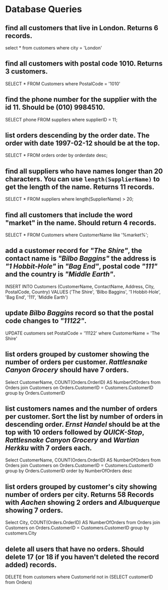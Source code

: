 # Database Queries

## find all customers that live in London. Returns 6 records.

select \* from customers where city = 'London'

## find all customers with postal code 1010. Returns 3 customers.

SELECT \* FROM Customers where PostalCode = '1010'

## find the phone number for the supplier with the id 11. Should be (010) 9984510.

SELECT phone FROM suppliers where supplierID = 11;

## list orders descending by the order date. The order with date 1997-02-12 should be at the top.

SELECT \* FROM orders order by orderdate desc;

## find all suppliers who have names longer than 20 characters. You can use `length(SupplierName)` to get the length of the name. Returns 11 records.

SELECT \* FROM suppliers where length(SupplierName) > 20;

## find all customers that include the word "market" in the name. Should return 4 records.

SELECT \* FROM Customers where CustomerName like '%market%';

## add a customer record for _"The Shire"_, the contact name is _"Bilbo Baggins"_ the address is _"1 Hobbit-Hole"_ in _"Bag End"_, postal code _"111"_ and the country is _"Middle Earth"_.

INSERT INTO Customers (CustomerName, ContactName, Address, City, PostalCode, Country) VALUES ('The Shire', 'Bilbo Baggins', '1 Hobbit-Hole', 'Bag End', '111', 'Middle Earth')

## update _Bilbo Baggins_ record so that the postal code changes to _"11122"_.

UPDATE customers set PostalCode = '11122' where CustomerName = 'The Shire'

## list orders grouped by customer showing the number of orders per customer. _Rattlesnake Canyon Grocery_ should have 7 orders.

Select CustomerName, COUNT(Orders.OrderID) AS NumberOfOrders
from Orders join Customers
on Orders.CustomerID = Customers.CustomerID group by Orders.CustomerID

## list customers names and the number of orders per customer. Sort the list by number of orders in descending order. _Ernst Handel_ should be at the top with 10 orders followed by _QUICK-Stop_, _Rattlesnake Canyon Grocery_ and _Wartian Herkku_ with 7 orders each.

Select CustomerName, COUNT(Orders.OrderID) AS NumberOfOrders
from Orders join Customers
on Orders.CustomerID = Customers.CustomerID group by Orders.CustomerID order by NumberOfOrders desc

## list orders grouped by customer's city showing number of orders per city. Returns 58 Records with _Aachen_ showing 2 orders and _Albuquerque_ showing 7 orders.

Select City, COUNT(Orders.OrderID) AS NumberOfOrders
from Orders join Customers
on Orders.CustomerID = Customers.CustomerID group by customers.City

## delete all users that have no orders. Should delete 17 (or 18 if you haven't deleted the record added) records.

DELETE from customers where CustomerId not in (SELECT customerID from Orders)
